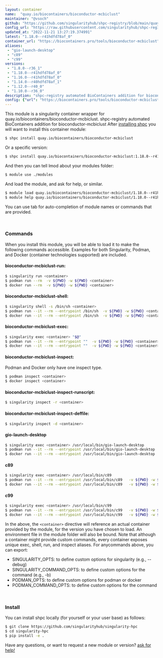 ```yaml
---
layout: container
name:  "quay.io/biocontainers/bioconductor-mcbiclust"
maintainer: "@vsoch"
github: "https://github.com/singularityhub/shpc-registry/blob/main/quay.io/biocontainers/bioconductor-mcbiclust/container.yaml"
config_url: "https://raw.githubusercontent.com/singularityhub/shpc-registry/main/quay.io/biocontainers/bioconductor-mcbiclust/container.yaml"
updated_at: "2022-11-21 13:27:19.374991"
latest: "1.18.0--r41hdfd78af_0"
container_url: "https://biocontainers.pro/tools/bioconductor-mcbiclust"
aliases:
 - "gio-launch-desktop"
 - "c89"
 - "c99"
versions:
 - "1.8.0--r36_1"
 - "1.18.0--r41hdfd78af_0"
 - "1.16.0--r41hdfd78af_0"
 - "1.14.0--r40hdfd78af_1"
 - "1.12.0--r40_0"
 - "1.10.0--r36_0"
description: "shpc-registry automated BioContainers addition for bioconductor-mcbiclust"
config: {"url": "https://biocontainers.pro/tools/bioconductor-mcbiclust", "maintainer": "@vsoch", "description": "shpc-registry automated BioContainers addition for bioconductor-mcbiclust", "latest": {"1.18.0--r41hdfd78af_0": "sha256:d392dda22d36fb05b508bbf17cabc10abd3b5c12f7e32d2d0613dd88dcce0dff"}, "tags": {"1.8.0--r36_1": "sha256:e07a66a816f36d4ebe38f3606aeb130401d420f4c485f485e92e74bb7fd99c60", "1.18.0--r41hdfd78af_0": "sha256:d392dda22d36fb05b508bbf17cabc10abd3b5c12f7e32d2d0613dd88dcce0dff", "1.16.0--r41hdfd78af_0": "sha256:e1f1224cb68e5f56a163e9a3eb3e4bb9d36e074d91a1796e5c2b5a2195fe12fa", "1.14.0--r40hdfd78af_1": "sha256:4e9f61f68c44e12e2c11edc03ceff6803c5b6d1e4c6459b14626d90c960c4585", "1.12.0--r40_0": "sha256:6d349b59306f38d1b3c4d18ed50f000be4be056d1fe41eec54bf8ac26553d48a", "1.10.0--r36_0": "sha256:95d7d6a2915ae26e3617387725c6ae7def06c52a4464e6657958f7bc30c6863a"}, "docker": "quay.io/biocontainers/bioconductor-mcbiclust", "aliases": {"gio-launch-desktop": "/usr/local/bin/gio-launch-desktop", "c89": "/usr/local/bin/c89", "c99": "/usr/local/bin/c99"}}
---
```


This module is a singularity container wrapper for quay.io/biocontainers/bioconductor-mcbiclust.
shpc-registry automated BioContainers addition for bioconductor-mcbiclust
After [installing shpc](#install) you will want to install this container module:


```bash
$ shpc install quay.io/biocontainers/bioconductor-mcbiclust
```

Or a specific version:

```bash
$ shpc install quay.io/biocontainers/bioconductor-mcbiclust:1.18.0--r41hdfd78af_0
```

And then you can tell lmod about your modules folder:

```bash
$ module use ./modules
```

And load the module, and ask for help, or similar.

```bash
$ module load quay.io/biocontainers/bioconductor-mcbiclust/1.18.0--r41hdfd78af_0
$ module help quay.io/biocontainers/bioconductor-mcbiclust/1.18.0--r41hdfd78af_0
```

You can use tab for auto-completion of module names or commands that are provided.

<br>

### Commands

When you install this module, you will be able to load it to make the following commands accessible.
Examples for both Singularity, Podman, and Docker (container technologies supported) are included.

#### bioconductor-mcbiclust-run:

```bash
$ singularity run <container>
$ podman run --rm  -v ${PWD} -w ${PWD} <container>
$ docker run --rm  -v ${PWD} -w ${PWD} <container>
```

#### bioconductor-mcbiclust-shell:

```bash
$ singularity shell -s /bin/sh <container>
$ podman run --it --rm --entrypoint /bin/sh  -v ${PWD} -w ${PWD} <container>
$ docker run --it --rm --entrypoint /bin/sh  -v ${PWD} -w ${PWD} <container>
```

#### bioconductor-mcbiclust-exec:

```bash
$ singularity exec <container> "$@"
$ podman run --it --rm --entrypoint ""  -v ${PWD} -w ${PWD} <container> "$@"
$ docker run --it --rm --entrypoint ""  -v ${PWD} -w ${PWD} <container> "$@"
```

#### bioconductor-mcbiclust-inspect:

Podman and Docker only have one inspect type.

```bash
$ podman inspect <container>
$ docker inspect <container>
```

#### bioconductor-mcbiclust-inspect-runscript:

```bash
$ singularity inspect -r <container>
```

#### bioconductor-mcbiclust-inspect-deffile:

```bash
$ singularity inspect -d <container>
```


#### gio-launch-desktop

```bash
$ singularity exec <container> /usr/local/bin/gio-launch-desktop
$ podman run --it --rm --entrypoint /usr/local/bin/gio-launch-desktop   -v ${PWD} -w ${PWD} <container> -c " $@"
$ docker run --it --rm --entrypoint /usr/local/bin/gio-launch-desktop   -v ${PWD} -w ${PWD} <container> -c " $@"
```


#### c89

```bash
$ singularity exec <container> /usr/local/bin/c89
$ podman run --it --rm --entrypoint /usr/local/bin/c89   -v ${PWD} -w ${PWD} <container> -c " $@"
$ docker run --it --rm --entrypoint /usr/local/bin/c89   -v ${PWD} -w ${PWD} <container> -c " $@"
```


#### c99

```bash
$ singularity exec <container> /usr/local/bin/c99
$ podman run --it --rm --entrypoint /usr/local/bin/c99   -v ${PWD} -w ${PWD} <container> -c " $@"
$ docker run --it --rm --entrypoint /usr/local/bin/c99   -v ${PWD} -w ${PWD} <container> -c " $@"
```



In the above, the `<container>` directive will reference an actual container provided
by the module, for the version you have chosen to load. An environment file in the
module folder will also be bound. Note that although a container
might provide custom commands, every container exposes unique exec, shell, run, and
inspect aliases. For anycommands above, you can export:

 - SINGULARITY_OPTS: to define custom options for singularity (e.g., --debug)
 - SINGULARITY_COMMAND_OPTS: to define custom options for the command (e.g., -b)
 - PODMAN_OPTS: to define custom options for podman or docker
 - PODMAN_COMMAND_OPTS: to define custom options for the command

<br>

### Install

You can install shpc locally (for yourself or your user base) as follows:

```bash
$ git clone https://github.com/singularityhub/singularity-hpc
$ cd singularity-hpc
$ pip install -e .
```

Have any questions, or want to request a new module or version? [ask for help!](https://github.com/singularityhub/singularity-hpc/issues)